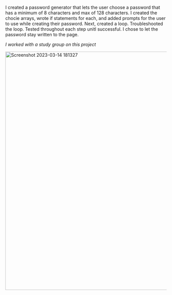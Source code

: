 I created a password generator that lets the user choose a password that has a minimum of 8 characters and max of 128 characters. I created the chocie arrays, wrote if statements for each, and added prompts for the user to use while creating their password. Next, created a loop. Troubleshooted the loop. Tested throughout each step unitl successful. I chose to let the password stay written to the page. 


*I worked with a study group on this project*

<img width="746" alt="Screenshot 2023-03-14 181327" src="https://user-images.githubusercontent.com/125208782/225166576-a2049140-d5f9-4a73-b6a4-623bfa99dac9.png">








